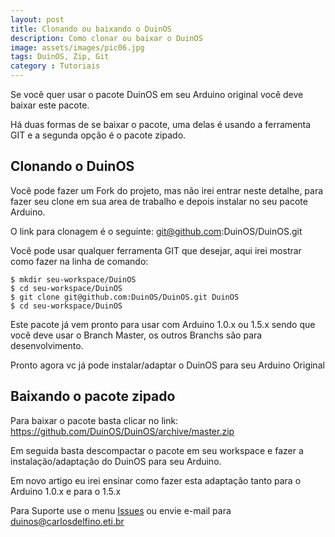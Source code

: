 ```yaml
---
layout: post
title: Clonando ou baixando o DuinOS
description: Como clonar ou baixar o DuinOS
image: assets/images/pic06.jpg
tags: DuinOS, Zip, Git
category : Tutoriais
---
```


Se você quer usar o pacote DuinOS em seu Arduino original você deve baixar este pacote.

Há duas formas de se baixar o pacote, uma delas é usando a ferramenta GIT e a segunda 
opção é o pacote zipado.

## Clonando o DuinOS

Você pode fazer um Fork do projeto, mas não irei entrar neste detalhe, para fazer seu 
clone em sua area de trabalho e depois instalar no seu pacote Arduino.

O link para clonagem é o seguinte: git@github.com:DuinOS/DuinOS.git

Você pode usar qualquer ferramenta GIT que desejar, aqui irei mostrar como fazer na linha
de comando:

```
$ mkdir seu-workspace/DuinOS
$ cd seu-workspace/DuinOS
$ git clone git@github.com:DuinOS/DuinOS.git DuinOS
$ cd seu-workspace/DuinOS
```


Este pacote já vem pronto para usar com Arduino 1.0.x ou 1.5.x sendo que você deve usar o 
Branch Master, os outros Branchs são para desenvolvimento.

Pronto agora vc já pode instalar/adaptar o DuinOS para seu Arduino Original

## Baixando o pacote zipado

Para baixar o pacote basta clicar no link: https://github.com/DuinOS/DuinOS/archive/master.zip

Em seguida basta descompactar o pacote em seu workspace e fazer a instalação/adaptação 
do DuinOS para seu Arduino.

Em novo artigo eu irei ensinar como fazer esta adaptação tanto para o Arduino 1.0.x e para o 1.5.x

Para Suporte use o menu [Issues](https://github.com/DuinOS/DuinOS/issues) ou envie e-mail para duinos@carlosdelfino.eti.br
